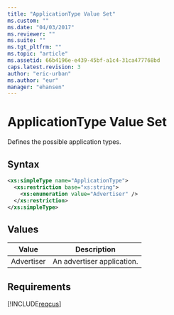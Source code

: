 ```yaml
---
title: "ApplicationType Value Set"
ms.custom: ""
ms.date: "04/03/2017"
ms.reviewer: ""
ms.suite: ""
ms.tgt_pltfrm: ""
ms.topic: "article"
ms.assetid: 66b4196e-e439-45bf-a1c4-31ca477768bd
caps.latest.revision: 3
author: "eric-urban"
ms.author: "eur"
manager: "ehansen"
---
```

# ApplicationType Value Set
Defines the possible application types.

## Syntax

```xml
<xs:simpleType name="ApplicationType">
  <xs:restriction base="xs:string">
    <xs:enumeration value="Advertiser" />
  </xs:restriction>
</xs:simpleType>
```

## Values

|Value|Description|
|---------|---------------|
|Advertiser|An advertiser application.|

## Requirements
[!INCLUDE[reqcus](../customer-api/includes/reqcus.md)]

